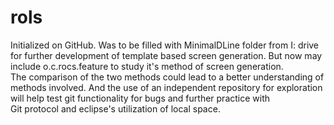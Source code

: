 rols
====

Initialized on GitHub. Was to be filled with MinimalDLine folder from I: drive for further development of template based screen generation. But now may include o.c.rocs.feature to study it's method of screen generation.\
The comparison of the two methods could lead to a better understanding of methods involved. And the use of an independent repository for exploration will help test git functionality for bugs and further practice with \
Git protocol and eclipse's utilization of local space.